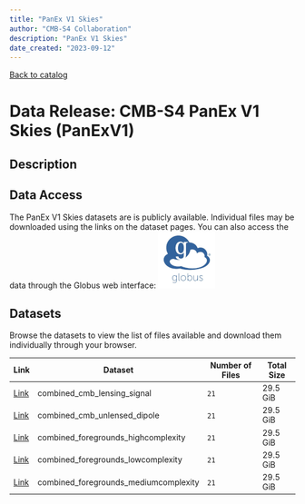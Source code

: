```yaml
---
title: "PanEx V1 Skies"
author: "CMB-S4 Collaboration"
description: "PanEx V1 Skies"
date_created: "2023-09-12"
---
```


[Back to catalog](./#data-releases)

# Data Release: CMB-S4 PanEx V1 Skies (PanExV1)

## Description

## Data Access

The PanEx V1 Skies datasets are is publicly available. Individual
files may be downloaded using the links on the dataset pages. You can
also access the data through the Globus web interface: [![Download via Globus](images/globus-logo.png)](https://app.globus.org/file-manager?origin_id=38f01147-f09e-483d-a552-3866669a846d&origin_path=%2Fdatareleases%2Fpanexv1%2F)

## Datasets

Browse the datasets to view the list of files available and download them individually through your browser.

|                            Link                            |                Dataset                | Number of Files | Total Size |
| ---------------------------------------------------------- | ------------------------------------- | --------------- | ---------- |
| [Link](panexv1-combined_cmb_lensing_signal.html)           | combined_cmb_lensing_signal           | `21`            | 29.5 GiB   |
| [Link](panexv1-combined_cmb_unlensed_dipole.html)          | combined_cmb_unlensed_dipole          | `21`            | 29.5 GiB   |
| [Link](panexv1-combined_foregrounds_highcomplexity.html)   | combined_foregrounds_highcomplexity   | `21`            | 29.5 GiB   |
| [Link](panexv1-combined_foregrounds_lowcomplexity.html)    | combined_foregrounds_lowcomplexity    | `21`            | 29.5 GiB   |
| [Link](panexv1-combined_foregrounds_mediumcomplexity.html) | combined_foregrounds_mediumcomplexity | `21`            | 29.5 GiB   |
